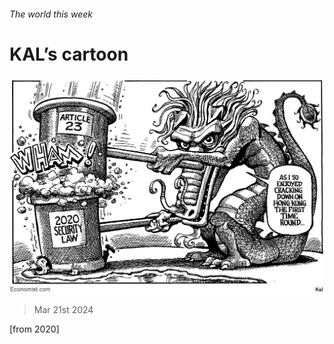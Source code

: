 ###### The world this week

# KAL’s cartoon 

#####  

![image](images/20240323_WWD000.png) 

> Mar 21st 2024 




 [from 2020]


